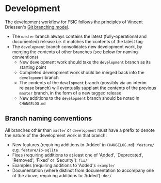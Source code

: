 # Development

The development workflow for FSIC follows the principles of Vincent Driessen's
[Git branching model](http://nvie.com/posts/a-successful-git-branching-model/).

* The `master` branch always contains the latest (fully-operational and
  documented) release i.e. it matches the contents of the latest tag
* The `development` branch consolidates new development work, by merging the
  contents of other branches (see below for naming conventions)
    * New development work should take the `development` branch as its starting
      point
	* Completed development work should be merged back into the `development`
      branch
	* The contents of the `development` branch (possibly via an interim release
      branch) will eventually supplant the contents of the previous `master`
      branch, in the form of a new tagged release
	* New additions to the `development` branch should be noted in
      `CHANGELOG.md`

## Branch naming conventions

All branches other than `master` or `development` must have a prefix to denote
the nature of the development work in that branch:

* New features (requiring additions to 'Added' in `CHANGELOG.md`): `feature/`
  e.g. `feature/io-sqlite`
* Fixes (requiring additions to at least one of 'Added', 'Deprecated',
  'Removed', 'Fixed' or 'Security'): `fix/`
* Examples (requiring additions to 'Added'): `example/`
* Documentation (where distinct from documentation to accompany one of the
  above, requiring additions to 'Added'): `doc/`
